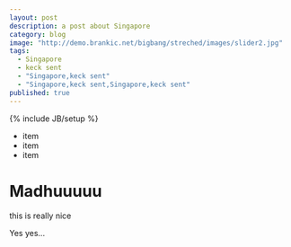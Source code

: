 ```yaml
---
layout: post
description: a post about Singapore
category: blog
image: "http://demo.brankic.net/bigbang/streched/images/slider2.jpg"
tags: 
  - Singapore
  - keck sent
  - "Singapore,keck sent"
  - "Singapore,keck sent,Singapore,keck sent"
published: true
---
```



{% include JB/setup %}


- item
- item
- item



#  Madhuuuuu

this is really nice

Yes yes...